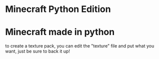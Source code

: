# Minecraft Python Edition
# Minecraft made in python
to create a texture pack, you can edit the "texture" file and put what you want, just be sure to back it up!
